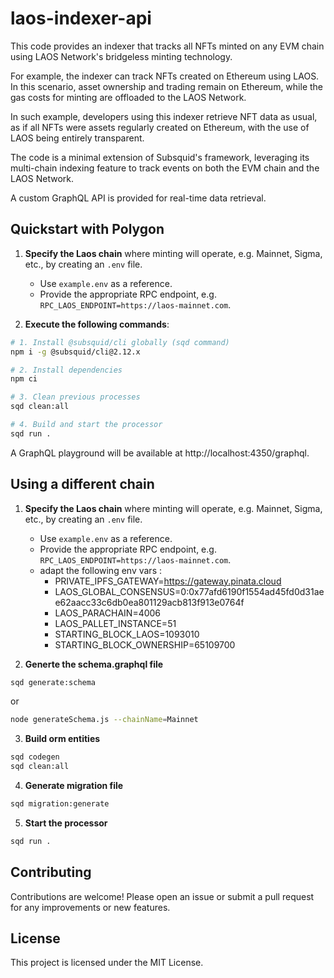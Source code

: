 # laos-indexer-api

This code provides an indexer that tracks all NFTs minted on any EVM chain using LAOS Network's bridgeless minting technology.

For example, the indexer can track NFTs created on Ethereum using LAOS. In this scenario, asset ownership and trading remain on Ethereum, while the gas costs for minting are offloaded to the LAOS Network.

In such example, developers using this indexer retrieve NFT data as usual, as if all NFTs were assets regularly created on Ethereum, 
with the use of LAOS being entirely transparent.

The code is a minimal extension of Subsquid's framework, leveraging its multi-chain indexing feature to track events on both the EVM chain and the LAOS Network.

A custom GraphQL API is provided for real-time data retrieval.

## Quickstart with Polygon

1. **Specify the Laos chain** where minting will operate, e.g. Mainnet, Sigma, etc., by creating an `.env` file.
   - Use `example.env` as a reference.
   - Provide the appropriate RPC endpoint, e.g. `RPC_LAOS_ENDPOINT=https://laos-mainnet.com`.

2. **Execute the following commands**:

```bash
# 1. Install @subsquid/cli globally (sqd command)
npm i -g @subsquid/cli@2.12.x

# 2. Install dependencies
npm ci

# 3. Clean previous processes
sqd clean:all

# 4. Build and start the processor
sqd run .
```

A GraphQL playground will be available at http://localhost:4350/graphql.


## Using a different chain

1. **Specify the Laos chain** where minting will operate, e.g. Mainnet, Sigma, etc., by creating an `.env` file.
   - Use `example.env` as a reference.
   - Provide the appropriate RPC endpoint, e.g. `RPC_LAOS_ENDPOINT=https://laos-mainnet.com`.
   - adapt the following env vars :
     - PRIVATE_IPFS_GATEWAY=https://gateway.pinata.cloud
     - LAOS_GLOBAL_CONSENSUS=0:0x77afd6190f1554ad45fd0d31aee62aacc33c6db0ea801129acb813f913e0764f
     - LAOS_PARACHAIN=4006
     - LAOS_PALLET_INSTANCE=51
     - STARTING_BLOCK_LAOS=1093010
     - STARTING_BLOCK_OWNERSHIP=65109700

2. **Generte the schema.graphql file**

```bash
sqd generate:schema
```
or
```bash
node generateSchema.js --chainName=Mainnet
```

3. **Build orm entities**

```bash
sqd codegen
sqd clean:all
```


4. **Generate migration file**

```bash
sqd migration:generate
```

5. **Start the processor**


```bash
sqd run .
```









## Contributing

Contributions are welcome! Please open an issue or submit a pull request for any improvements or new features.

## License
This project is licensed under the MIT License. 